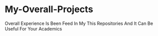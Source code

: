 # My-Overall-Projects
Overall Experience Is Been Feed In My This Repositories And It Can Be Useful For Your Academics
